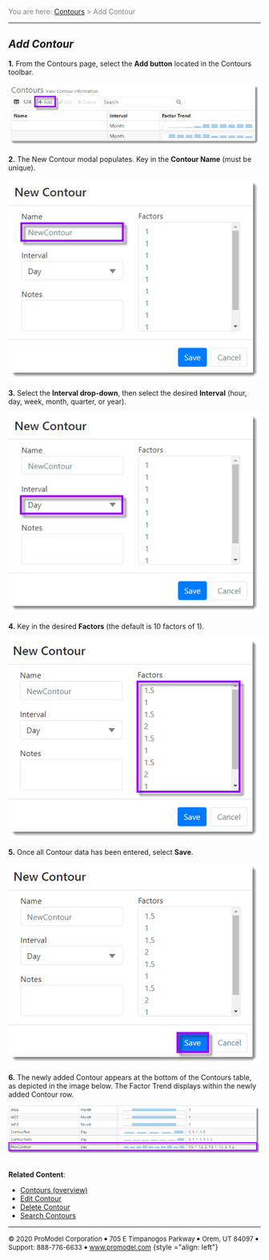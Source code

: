 ﻿
<span style="color:grey">
<span style="font-size:14px">

You are here: [Contours](C:/_git/ProModelAutodeskEdition/PorfolioSimulator.Help/wwwroot/Help/Docs/Contours/Contours.md) > Add Contour

</span>
</span></span>

----
## _**Add Contour**_ 
<span style="font-size:14px">

**1.** From the Contours page, select the **Add button** located in the Contours toolbar.

![Add Contour](AddPurple.png "Contours Table - Add Contour")

**2.** The New Contour modal populates. Key in the **Contour Name** (must be unique).

![Contour Name](NamePurple.png "New Contour Modal - Name")

**3.** Select the **Interval drop-down**, then select the desired **Interval** (hour, day, week, month, quarter, or year).

![Interval](IntervalPurple.png "New Contour Modal - Interval")

**4.** Key in the desired **Factors** (the default is 10 factors of 1). 

![Factors](FactorsPurple.png "New Contour Modal - Factors")

**5.** Once all Contour data has been entered, select **Save**.

![Save](SavePurple.png "New Contour Modal - Save")

**6.** The newly added Contour appears at the bottom of the Contours table, as depicted in the image below. The Factor Trend displays within the newly added Contour row.

![Updated Contours Table](ContourPurple.png "Updated Contours Table")

##
**Related Content**:
* [Contours (overview)](C:/_git/ProModelAutodeskEdition/PorfolioSimulator.Help/wwwroot/Help/Docs/Contours/Contours.md)
* [Edit Contour](C:/_git/ProModelAutodeskEdition/PorfolioSimulator.Help/wwwroot/Help/Docs/Contours/EditContour/EditContour.md)
* [Delete Contour](C:/_git/ProModelAutodeskEdition/PorfolioSimulator.Help/wwwroot/Help/Docs/Contours/DeleteContour/DeleteContour.md)
* [Search Contours](C:/_git/ProModelAutodeskEdition/PorfolioSimulator.Help/wwwroot/Help/Docs/Contours/SearchContours/SearchContours.md)

</span>

---

<span style="font-size:13px"> &copy; 2020 ProModel Corporation ![dot](Dot1.png) 705 E Timpanogos Parkway ![dot](Dot1.png) Orem, UT 84097 ![dot](Dot1.png) Support: 888-776-6633 ![dot](Dot1.png) www.promodel.com</span> {style ="align: left"}

